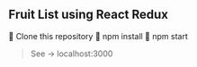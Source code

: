 ## Fruit List using React Redux

🍌 Clone this repository
🍊 npm install
🍓 npm start

> See -> localhost:3000